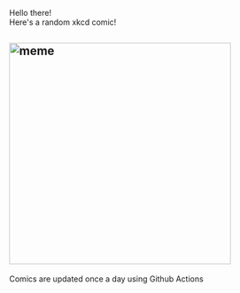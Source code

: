 Hello there! <br>Here's a random xkcd comic!<br>
## <img src="https://imgs.xkcd.com/comics/megaxkcd.png" alt="meme" width="400"/><br>
Comics are updated once a day using Github Actions